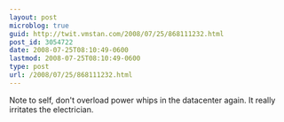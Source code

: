```yaml
---
layout: post
microblog: true
guid: http://twit.vmstan.com/2008/07/25/868111232.html
post_id: 3054722
date: 2008-07-25T08:10:49-0600
lastmod: 2008-07-25T08:10:49-0600
type: post
url: /2008/07/25/868111232.html
---
```

Note to self, don't overload power whips in the datacenter again. It really irritates the electrician.
